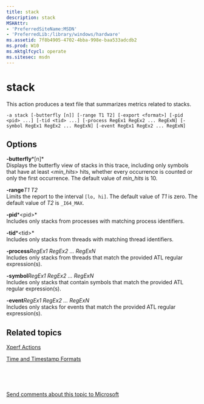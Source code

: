 ```yaml
---
title: stack
description: stack
MSHAttr:
- 'PreferredSiteName:MSDN'
- 'PreferredLib:/library/windows/hardware'
ms.assetid: 7f8b4905-4702-4bba-998e-baa533adcdb2
ms.prod: W10
ms.mktglfcycl: operate
ms.sitesec: msdn
---
```


# stack


This action produces a text file that summarizes metrics related to stacks.

``` syntax
-a stack [-butterfly [n]] [-range T1 T2] [-export <format>] [-pid <pid> ...] [-tid <tid> ...] [-process RegEx1 RegEx2 ... RegExN] [-symbol RegEx1 RegEx2 ... RegExN] [-event RegEx1 RegEx2 ... RegExN]
```

## Options


<a href="" id="-butterfly-n-"></a>**-butterfly***\[n\]*  
Displays the butterfly view of stacks in this trace, including only symbols that have at least &lt;*min\_hits*&gt; hits, whether every occurrence is counted or only the first occurrence. The default value of *min\_hits* is 10.

<a href="" id="-ranget1-t2"></a>**-range***T1 T2*  
Limits the report to the interval `[lo, hi]`. The default value of *T1* is zero. The default value of *T2* is `_I64_MAX`.

<a href="" id="-pid-pid-"></a>**-pid***&lt;pid&gt;*  
Includes only stacks from processes with matching process identifiers.

<a href="" id="-tid-tid-"></a>**-tid***&lt;tid&gt;*  
Includes only stacks from threads with matching thread identifiers.

<a href="" id="-processregex1-regex2---regexn"></a>**-process***RegEx1 RegEx2 … RegExN*  
Includes only stacks from threads that match the provided ATL regular expression(s).

<a href="" id="-symbolregex1-regex2---regexn"></a>**-symbol***RegEx1 RegEx2 … RegExN*  
Includes only stacks that contain symbols that match the provided ATL regular expression(s).

<a href="" id="-eventregex1-regex2---regexn"></a>**-event***RegEx1 RegEx2 … RegExN*  
Includes only stacks for events that match the provided ATL regular expression(s).

## Related topics


[Xperf Actions](xperf-actions.md)

[Time and Timestamp Formats](time-and-timestamp-formats.md)

 

 

[Send comments about this topic to Microsoft](mailto:wsddocfb@microsoft.com?subject=Documentation%20feedback%20%5Bp_wpt\hw_design%5D:%20stack%20%20RELEASE:%20%285/3/2016%29&body=%0A%0APRIVACY%20STATEMENT%0A%0AWe%20use%20your%20feedback%20to%20improve%20the%20documentation.%20We%20don't%20use%20your%20email%20address%20for%20any%20other%20purpose,%20and%20we'll%20remove%20your%20email%20address%20from%20our%20system%20after%20the%20issue%20that%20you're%20reporting%20is%20fixed.%20While%20we're%20working%20to%20fix%20this%20issue,%20we%20might%20send%20you%20an%20email%20message%20to%20ask%20for%20more%20info.%20Later,%20we%20might%20also%20send%20you%20an%20email%20message%20to%20let%20you%20know%20that%20we've%20addressed%20your%20feedback.%0A%0AFor%20more%20info%20about%20Microsoft's%20privacy%20policy,%20see%20http://privacy.microsoft.com/default.aspx. "Send comments about this topic to Microsoft")





